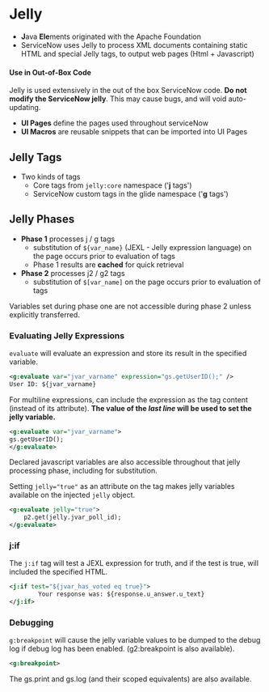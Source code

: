 # Jelly

* **J**ava **Ele**ments originated with the Apache Foundation
* ServiceNow uses Jelly to process XML documents containing static HTML and special Jelly tags, to output web pages (Html + Javascript)

#### Use in Out-of-Box Code
Jelly is used extensively in the out of the box ServiceNow code. **Do not modify the ServiceNow jelly**. This may cause bugs, and will void auto-updating.

* **UI Pages** define the pages used throughout serviceNow
* **UI Macros** are reusable snippets that can be imported into UI Pages

## Jelly Tags

* Two kinds of tags
    - Core tags from `jelly:core` namespace ('**j** tags')
    - ServiceNow custom tags in the glide namespace ('**g** tags')

## Jelly Phases

* **Phase 1** processes j / g tags
    - substitution of `${var_name}` (JEXL - Jelly expression language) on the page occurs prior to evaluation of tags
    - Phase 1 results are **cached** for quick retrieval
* **Phase 2** processes j2 / g2 tags
    - substitution of `$[var_name]` on the page occurs prior to evaluation of tags

Variables set during phase one are not accessible during phase 2 unless explicitly transferred.

### Evaluating Jelly Expressions

`evaluate` will evaluate an expression and store its result in the specified variable.

```xml
<g:evaluate var="jvar_varname" expression="gs.getUserID();" />
User ID: ${jvar_varname}
```

For multiline expressions, can include the expression as the tag content (instead of its attribute). **The value of the *last line* will be used to set the jelly variable.**

```xml
<g:evaluate var="jvar_varname">
gs.getUserID();
</g:evaluate>
```

Declared javascript variables are also accessible throughout that jelly processing phase, including for substitution.

Setting `jelly="true"` as an attribute on the tag makes jelly variables available on the injected `jelly` object.

```xml
<g:evaluate jelly="true">
    p2.get(jelly.jvar_poll_id);
</g:evaluate>
```

### j:if
The `j:if` tag will test a JEXL expression for truth, and if the test is true, will included the specified HTML.

```xml
<j:if test="${jvar_has_voted eq true}">
        Your response was: ${response.u_answer.u_text}
</j:if>
```

### Debugging

`g:breakpoint` will cause the jelly variable values to be dumped to the debug log if debug log has been enabled. (g2:breakpoint is also available).
```xml
<g:breakpoint>
```

The gs.print and gs.log (and their scoped equivalents) are also available.
